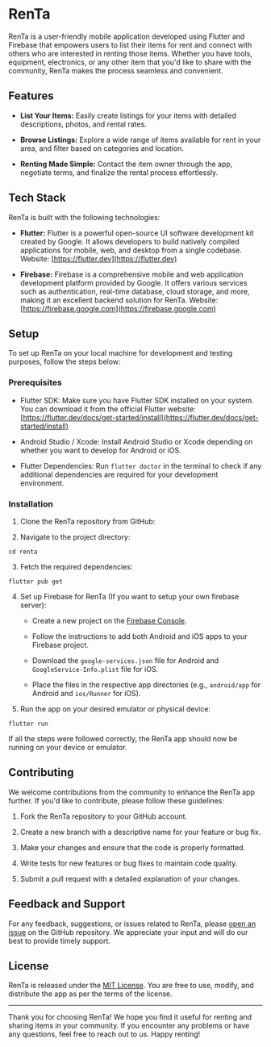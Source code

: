 # RenTa

RenTa is a user-friendly mobile application developed using Flutter and Firebase that empowers users to list their items for rent and connect with others who are interested in renting those items. Whether you have tools, equipment, electronics, or any other item that you'd like to share with the community, RenTa makes the process seamless and convenient.

## Features

- **List Your Items:** Easily create listings for your items with detailed descriptions, photos, and rental rates.

- **Browse Listings:** Explore a wide range of items available for rent in your area, and filter based on categories and location.

- **Renting Made Simple:** Contact the item owner through the app, negotiate terms, and finalize the rental process effortlessly.

## Tech Stack

RenTa is built with the following technologies:

- **Flutter:** Flutter is a powerful open-source UI software development kit created by Google. It allows developers to build natively compiled applications for mobile, web, and desktop from a single codebase. Website: [https://flutter.dev](https://flutter.dev)

- **Firebase:** Firebase is a comprehensive mobile and web application development platform provided by Google. It offers various services such as authentication, real-time database, cloud storage, and more, making it an excellent backend solution for RenTa. Website: [https://firebase.google.com](https://firebase.google.com)

## Setup

To set up RenTa on your local machine for development and testing purposes, follow the steps below:

### Prerequisites

- Flutter SDK: Make sure you have Flutter SDK installed on your system. You can download it from the official Flutter website: [https://flutter.dev/docs/get-started/install](https://flutter.dev/docs/get-started/install)

- Android Studio / Xcode: Install Android Studio or Xcode depending on whether you want to develop for Android or iOS.

- Flutter Dependencies: Run `flutter doctor` in the terminal to check if any additional dependencies are required for your development environment.

### Installation

1. Clone the RenTa repository from GitHub:

2. Navigate to the project directory:

```
cd renta
```

3. Fetch the required dependencies:

```
flutter pub get
```

4. Set up Firebase for RenTa (If you want to setup your own firebase server):

   - Create a new project on the [Firebase Console](https://console.firebase.google.com/).

   - Follow the instructions to add both Android and iOS apps to your Firebase project.

   - Download the `google-services.json` file for Android and `GoogleService-Info.plist` file for iOS.

   - Place the files in the respective app directories (e.g., `android/app` for Android and `ios/Runner` for iOS).

5. Run the app on your desired emulator or physical device:

```
flutter run
```

If all the steps were followed correctly, the RenTa app should now be running on your device or emulator.

## Contributing

We welcome contributions from the community to enhance the RenTa app further. If you'd like to contribute, please follow these guidelines:

1. Fork the RenTa repository to your GitHub account.

2. Create a new branch with a descriptive name for your feature or bug fix.

3. Make your changes and ensure that the code is properly formatted.

4. Write tests for new features or bug fixes to maintain code quality.

5. Submit a pull request with a detailed explanation of your changes.

## Feedback and Support

For any feedback, suggestions, or issues related to RenTa, please [open an issue](https://github.com/yourusername/RenTa/issues) on the GitHub repository. We appreciate your input and will do our best to provide timely support.

## License

RenTa is released under the [MIT License](LICENSE). You are free to use, modify, and distribute the app as per the terms of the license.

---

Thank you for choosing RenTa! We hope you find it useful for renting and sharing items in your community. If you encounter any problems or have any questions, feel free to reach out to us. Happy renting!
